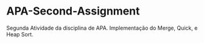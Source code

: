 # APA-Second-Assignment
Segunda Atividade da disciplina de APA. Implementação do Merge, Quick, e Heap Sort.

